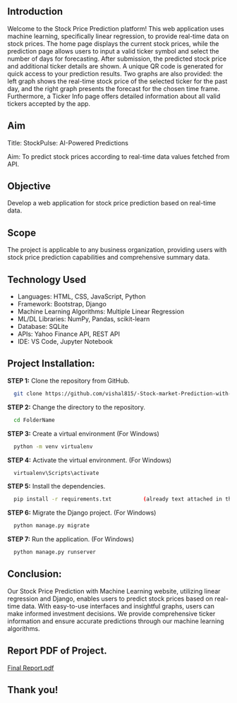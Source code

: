[//]: # (Hello welcome to my project
)


## Introduction
<p> Welcome to the Stock Price Prediction platform! This web application uses machine learning, specifically linear regression, to provide real-time data on stock prices. The home page displays the current stock prices, while the prediction page allows users to input a valid ticker symbol and select the number of days for forecasting. After submission, the predicted stock price and additional ticker details are shown. A unique QR code is generated for quick access to your prediction results. Two graphs are also provided: the left graph shows the real-time stock price of the selected ticker for the past day, and the right graph presents the forecast for the chosen time frame. Furthermore, a Ticker Info page offers detailed information about all valid tickers accepted by the app. </p>

## Aim
<p>
   Title: StockPulse: AI-Powered Predictions
</p>
<p> 
Aim: To predict stock prices according to real-time data values fetched from API.
</p>

## Objective
<p>
  Develop a web application for stock price prediction based on real-time data.
  
</p>

## Scope
<p>
  The project is applicable to any business organization, providing users with stock price prediction capabilities and comprehensive summary data.
</p>

## Technology Used

- Languages: HTML, CSS, JavaScript, Python
- Framework: Bootstrap, Django
- Machine Learning Algorithms: Multiple Linear Regression
- ML/DL Libraries: NumPy, Pandas, scikit-learn
- Database: SQLite
- APIs: Yahoo Finance API, REST API
- IDE: VS Code, Jupyter Notebook




## Project Installation:
**STEP 1:** Clone the repository from GitHub.
```bash
  git clone https://github.com/vishal815/-Stock-market-Prediction-with-Machine-Learning-Django.git
```

**STEP 2:** Change the directory to the repository.
```bash
  cd FolderName
```

**STEP 3:** Create a virtual environment
(For Windows)
```bash
  python -m venv virtualenv
```

**STEP 4:** Activate the virtual environment.
(For Windows)
```bash
  virtualenv\Scripts\activate
```

**STEP 5:** Install the dependencies.
```bash
  pip install -r requirements.txt          (already text attached in the project)
```

**STEP 6:** Migrate the Django project.
(For Windows)
```bash
  python manage.py migrate
```

**STEP 7:** Run the application.
(For Windows)
```bash
  python manage.py runserver
```

## Conclusion:
Our Stock Price Prediction with Machine Learning website, utilizing linear regression and Django, enables users to predict stock prices based on real-time data.
With easy-to-use interfaces and insightful graphs, users can make informed investment decisions.
We provide comprehensive ticker information and ensure accurate predictions through our machine learning algorithms.

## Report PDF  of Project.
[Final Report.pdf](https://github.com/vishal815/-Stock-market-Prediction-with-Machine-Learning-Django/files/11960207/Final.Report.KUKBIT.pdf)



## Thank you!

